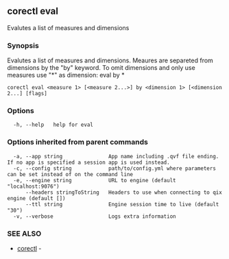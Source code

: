 ## corectl eval

Evalutes a list of measures and dimensions

### Synopsis

Evalutes a list of measures and dimensions. Meaures are separeted from dimensions by the "by" keyword. To omit dimensions and only use measures use "*" as dimension: eval <measures> by *

```
corectl eval <measure 1> [<measure 2...>] by <dimension 1> [<dimension 2...] [flags]
```

### Options

```
  -h, --help   help for eval
```

### Options inherited from parent commands

```
  -a, --app string               App name including .qvf file ending. If no app is specified a session app is used instead.
  -c, --config string            path/to/config.yml where parameters can be set instead of on the command line
  -e, --engine string            URL to engine (default "localhost:9076")
      --headers stringToString   Headers to use when connecting to qix engine (default [])
      --ttl string               Engine session time to live (default "30")
  -v, --verbose                  Logs extra information
```

### SEE ALSO

* [corectl](corectl.md)	 - 


